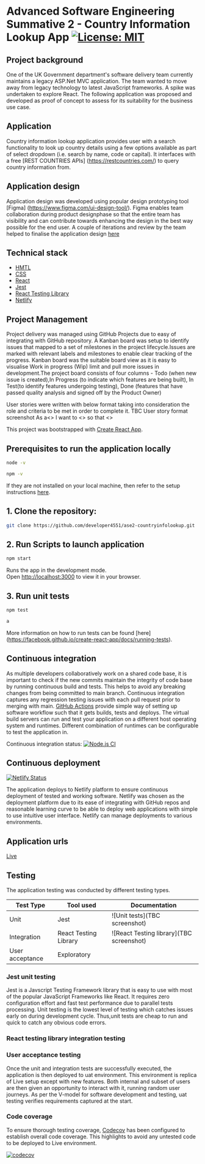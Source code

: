# Advanced Software Engineering Summative 2 - Country Information Lookup App [![License: MIT](https://img.shields.io/badge/License-MIT-yellow.svg)](https://opensource.org/licenses/MIT)

## Project background
One of the UK Government department's software delivery team currently maintains a legacy ASP.Net MVC application.
The team wanted to move away from legacy technology to latest JavaScript frameworks.
A spike was undertaken to explore React. The following application was proposed and developed
as proof of concept to assess for its suitability for the business use case.

## Application
Country information lookup application provides user with a search functionality to look up country details
using a few options available as part of select dropdown (i.e. search by name, code or capital). It interfaces with a 
free [REST COUNTRIES APIs] (https://restcountries.com/) to query country information from. 

## Application design
Application design was developed using popular design prototyping tool [Figma] (https://www.figma.com/ui-design-tool/). 
Figma enables team collaboration during product designphase so that the entire team has visibility and can contribute 
towards enhancing the design in the best way possible for the end user. A couple of iterations and review by the team 
helped to finalise the application design [here](https://www.figma.com/file/89BETzEeS63MILHXE0Apfs/Demo-App?node-id=0%3A1&mode=dev)

## Technical stack
* [HMTL](https://devdocs.io/html/)
* [CSS](https://devdocs.io/css/)
* [React](https://devdocs.io/react/)
* [Jest](https://jestjs.io/docs/getting-started)
* [React Testing Library](https://testing-library.com/)
* [Netlify](https://www.netlify.com/)

## Project Management
Project delivery was managed using GitHub Projects due to easy of integrating with GitHub repository. A Kanban board was 
setup to identify issues that mapped to a set of milestones in the project lifecycle.Issues are marked with relevant labels
and milestones to enable clear tracking of the progress. Kanban board was the suitable board view as it is easy to visualise
Work in progress (Wip) limit and pull more issues in development.The project board consists of four columns - Todo (when new issue 
is created),In Progress (to indicate which features are being built), In Test(to identify features undergoing testing), 
Done (features that have passed quality analysis and signed off by the Product Owner)

User stories were written with below format taking into consideration the role and criteria to be met in order to complete it.
TBC User story format screenshot As a<> I want to <> so that <>

This project was bootstrapped with [Create React App](https://github.com/facebook/create-react-app).
## Prerequisites to run the application locally 
```sh
node -v
```
```sh
npm -v
```
If they are not installed on your local machine, then refer to the setup instructions [here](https://docs.npmjs.com/downloading-and-installing-node-js-and-npm).

## 1. Clone the repository:

```sh
git clone https://github.com/developer4551/ase2-countryinfolookup.git
```

## 2. Run Scripts to launch application
```sh
npm start
```

Runs the app in the development mode.\
Open [http://localhost:3000](http://localhost:3000) to view it in your browser.

## 3. Run unit tests

```sh
npm test
```
```sh
a
```

More information on how to run tests can be found [here] (https://facebook.github.io/create-react-app/docs/running-tests).

## Continuous integration
As multiple developers collaboratively work on a shared code base, it is important to check if the new commits maintain the integrity of code base by running 
continuous build and tests. This helps to avoid any breaking changes from being committed to main branch. Continuous integration captures any regression testing 
issues with each pull request prior to merging with main.
[GitHub Actions](https://github.com/features/actions) provide simple way of setting up software workflow such that it gets builds, tests and deploys. The virtual 
build servers can run and test your application on a different host operating system and runtimes. Different combination of runtimes can be configurable to test 
the application in. 


Continuous integration status: [![Node.js CI](https://github.com/developer4551/ase2-countryinfolookup/actions/workflows/node.js.yml/badge.svg)](https://github.com/developer4551/ase2-countryinfolookup/actions/workflows/node.js.yml)

## Continuous deployment

[![Netlify Status](https://api.netlify.com/api/v1/badges/2829bf8a-4a16-4a44-b4a9-beb6dd65277d/deploy-status)](https://app.netlify.com/sites/papaya-fenglisu-b89a86/deploys)

The application deploys to Netlify platform to ensure continuous deployment of tested and working software. Netlify was chosen as the deployment platform 
due to its ease of integrating with GitHub repos and reasonable learning curve to be able to deploy web applications with simple to use intuitive user interface.
Netlify can manage deployments to various environments.

## Application urls
[Live](https://main--papaya-fenglisu-b89a86.netlify.app/)

## Testing
The application testing was conducted by different testing types.

| Test Type		 | Tool used            | Documentation                         |
|----------------|---------------------|----------------------------------------|
|Unit            |Jest                 |![Unit tests](TBC screenshot)           |
|Integration     |React Testing Library|![React Testing library](TBC screenshot)|
|User acceptance |Exploratory          |                                        |

### Jest unit testing
Jest is a Javscript Testing Framework library that is easy to use with most of the popular JavaScript Frameworks like React. It requires zero configuration
effort and fast test performance due to parallel tests processing. Unit testing is the lowest level of testing which catches issues early on during development cycle.
Thus,unit tests are cheap to run and quick to catch any obvious code errors.

### React testing library integration testing

### User acceptance testing
Once the unit and integration tests are successfully executed, the application is then deployed to uat environment. This environment is replica of Live setup except 
with new features. Both internal and subset of users are then given an opportunity to interact with it, running random user journeys. As per the V-model for software 
development and testing, uat testing verifies requirements captured at the start. 

### Code coverage
To ensure thorough testing coverage, [Codecov](https://about.codecov.io/) has been configured to establish overall code coverage. This highlights to 
avoid any untested code to be deployed to Live environment.

[![codecov](https://codecov.io/gh/developer4551/ase2-countryinfolookup/branch/main/graph/badge.svg?token=FkUOknCveH)](https://app.codecov.io/gh/developer4551/ase2-countryinfolookup)
